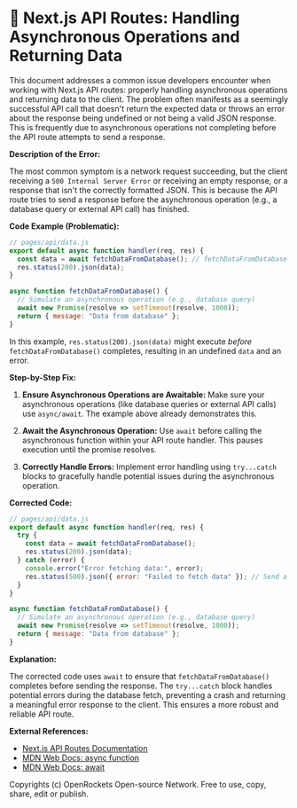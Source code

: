 # 🐞 Next.js API Routes: Handling Asynchronous Operations and Returning Data


This document addresses a common issue developers encounter when working with Next.js API routes:  properly handling asynchronous operations and returning data to the client.  The problem often manifests as a seemingly successful API call that doesn't return the expected data or throws an error about the response being undefined or not being a valid JSON response.  This is frequently due to asynchronous operations not completing before the API route attempts to send a response.


**Description of the Error:**

The most common symptom is a network request succeeding, but the client receiving a `500 Internal Server Error` or receiving an empty response, or a response that isn't the correctly formatted JSON. This is because the API route tries to send a response before the asynchronous operation (e.g., a database query or external API call) has finished.


**Code Example (Problematic):**


```javascript
// pages/api/data.js
export default async function handler(req, res) {
  const data = await fetchDataFromDatabase(); // fetchDataFromDatabase is async
  res.status(200).json(data);
}

async function fetchDataFromDatabase() {
  // Simulate an asynchronous operation (e.g., database query)
  await new Promise(resolve => setTimeout(resolve, 1000)); 
  return { message: "Data from database" };
}
```

In this example, `res.status(200).json(data)` might execute *before* `fetchDataFromDatabase()` completes, resulting in an undefined `data` and an error.


**Step-by-Step Fix:**

1. **Ensure Asynchronous Operations are Awaitable:**  Make sure your asynchronous operations (like database queries or external API calls) use `async/await`.  The example above already demonstrates this.

2. **Await the Asynchronous Operation:** Use `await` before calling the asynchronous function within your API route handler. This pauses execution until the promise resolves.

3. **Correctly Handle Errors:** Implement error handling using `try...catch` blocks to gracefully handle potential issues during the asynchronous operation.


**Corrected Code:**

```javascript
// pages/api/data.js
export default async function handler(req, res) {
  try {
    const data = await fetchDataFromDatabase();
    res.status(200).json(data);
  } catch (error) {
    console.error("Error fetching data:", error);
    res.status(500).json({ error: "Failed to fetch data" }); // Send a proper error response
  }
}

async function fetchDataFromDatabase() {
  // Simulate an asynchronous operation (e.g., database query)
  await new Promise(resolve => setTimeout(resolve, 1000)); 
  return { message: "Data from database" };
}
```

**Explanation:**

The corrected code uses `await` to ensure that `fetchDataFromDatabase()` completes before sending the response.  The `try...catch` block handles potential errors during the database fetch, preventing a crash and returning a meaningful error response to the client.  This ensures a more robust and reliable API route.


**External References:**

* [Next.js API Routes Documentation](https://nextjs.org/docs/api-routes/introduction)
* [MDN Web Docs: async function](https://developer.mozilla.org/en-US/docs/Web/JavaScript/Reference/Statements/async_function)
* [MDN Web Docs: await](https://developer.mozilla.org/en-US/docs/Web/JavaScript/Reference/Operators/await)


Copyrights (c) OpenRockets Open-source Network. Free to use, copy, share, edit or publish.

